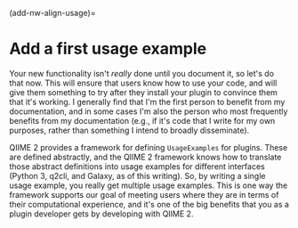 (add-nw-align-usage)=
# Add a first usage example

Your new functionality isn't *really* done until you document it, so let's do that now.
This will ensure that users know how to use your code, and will give them something to try after they install your plugin to convince them that it's working.
I generally find that I'm the first person to benefit from my documentation, and in some cases I'm also the person who most frequently benefits from my documentation (e.g., if it's code that I write for my own purposes, rather than something I intend to broadly disseminate).

QIIME 2 provides a framework for defining `UsageExamples` for plugins.
These are defined abstractly, and the QIIME 2 framework knows how to translate those abstract definitions into usage examples for different interfaces (Python 3, q2cli, and Galaxy, as of this writing).
So, by writing a single usage example, you really get multiple usage examples.
This is one way the framework supports our goal of meeting users where they are in terms of their computational experience, and it's one of the big benefits that you as a plugin developer gets by developing with QIIME 2.